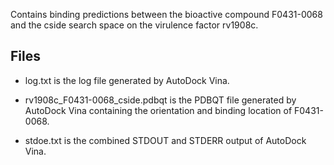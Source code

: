 Contains binding predictions between the bioactive compound F0431-0068 and the cside search space on the virulence factor rv1908c.

## Files

- log.txt is the log file generated by AutoDock Vina.

- rv1908c_F0431-0068_cside.pdbqt is the PDBQT file generated by AutoDock Vina containing the orientation and binding location of F0431-0068.

- stdoe.txt is the combined STDOUT and STDERR output of AutoDock Vina.

